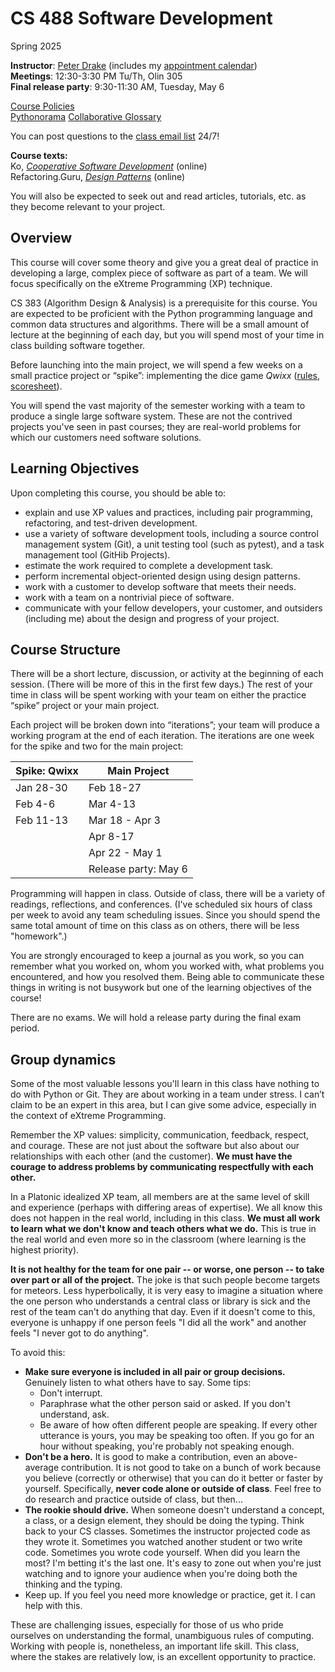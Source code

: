 # CS 488 Software Development
Spring 2025

**Instructor**: [Peter Drake](https://sites.google.com/a/lclark.edu/drake/home)
(includes my [appointment calendar](https://calendar.app.google/XiynwHJNprXgGxWd8))  
**Meetings**: 12:30-3:30 PM Tu/Th, Olin 305  
**Final release party**: 9:30-11:30 AM, Tuesday, May 6

[Course Policies](https://github.com/PeterDrake/drakepedia/blob/master/administrivia/policies.md)  
[Pythonorama](https://github.com/alainkaegi/pythonorama/blob/main/README.md)
[Collaborative Glossary](https://docs.google.com/document/d/1ZEuJ2BPR2Gbh65tMgPfvKOBvWIORiKy-w-4yFI0g1vk/edit?usp=sharing)

You can post questions to the [class email list](25sp-cs-488-01@lclark.edu) 24/7!

**Course texts:**  
Ko, [*Cooperative Software Development*](https://faculty.washington.edu/ajko/books/cooperative-software-development/)
(online)  
Refactoring.Guru, [*Design Patterns*](https://refactoring.guru/design-patterns) (online)

You will also be expected to seek out and read articles, tutorials, etc. as they become relevant to your project.

## Overview
This course will cover some theory and give you a great deal of practice in developing a large, complex piece of
software as part of a team. We will focus specifically on the eXtreme Programming (XP) technique.

CS 383 (Algorithm Design & Analysis) is a prerequisite for this course. You are expected to be proficient with the
Python programming language and common data structures and algorithms. There will be a small amount of lecture at the
beginning of each day, but you will spend most of your time in class building software together.

Before launching into the main project, we will spend a few weeks on a small practice project or “spike”: implementing
the dice game *Qwixx* ([rules](https://www.ultraboardgames.com/qwixx/game-rules.php),
[scoresheet](https://boardgamegeek.com/file/download_redirect/e183511b21ad0dc4f4fe14cc08d1d9870da8376730d289e9/SingleQwixxScoresheetA4.pdf)).

You will spend the vast majority of the semester working with a team to produce a single large software system. These
are not the contrived projects you've seen in past courses; they are real-world problems for which our customers need
software solutions.

## Learning Objectives
Upon completing this course, you should be able to:

- explain and use XP values and practices, including pair programming, refactoring, and test-driven
development.
- use a variety of software development tools, including a source control management system (Git),
a unit testing tool (such as pytest), and a task management tool (GitHib Projects).
- estimate the work required to complete a development task.
- perform incremental object-oriented design using design patterns.
- work with a customer to develop software that meets their needs.
- work with a team on a nontrivial piece of software.
- communicate with your fellow developers, your customer, and outsiders (including me) about the design and progress of
your project.

## Course Structure
There will be a short lecture, discussion, or activity at the beginning of each session. (There will be more of this in
the first few days.) The rest of your time in class will be spent working with your team on either the practice “spike”
project or your main project.

Each project will be broken down into “iterations”; your team will produce a working program at the end of each
iteration. The iterations are one week for the spike and two for the main project:

| Spike: Qwixx | Main Project
|--------------| --
| Jan 28-30    | Feb 18-27
| Feb 4-6      | Mar 4-13
| Feb 11-13    | Mar 18 - Apr 3
|              | Apr 8-17
|              | Apr 22 - May 1
|              | Release party: May 6


Programming will happen in class. Outside of class, there will be a variety of readings, reflections, and conferences.
(I've scheduled six hours of class per week to avoid any team scheduling issues. Since you should spend the same total
amount of time on this class as on others, there will be less "homework".)

You are strongly encouraged to keep a journal as you work, so you can remember what you worked on, whom you worked with,
what problems you encountered, and how you resolved them. Being able to communicate these things in writing is not
busywork but one of the learning objectives of the course!

There are no exams. We will hold a release party during the final exam period.

## Group dynamics
Some of the most valuable lessons you'll learn in this class have nothing to do with Python or Git. They are about
working in a team under stress. I can’t claim to be an expert in this area, but I can give some advice, especially in
the context of eXtreme Programming.

Remember the XP values: simplicity, communication, feedback, respect, and courage. These are not just about the
software but also about our relationships with each other (and the customer). **We must have the courage to address
problems by communicating respectfully with each other.**

In a Platonic idealized XP team, all members are at the same level of skill and experience (perhaps with differing
areas of expertise). We all know this does not happen in the real world, including in this class. **We must all work to
learn what we don't know and teach others what we do.** This is true in the real world and even more so in the classroom
(where learning is the highest priority).

**It is not healthy for the team for one pair -- or worse, one person -- to take over part or all of the project.** The
joke is that such people become targets for meteors. Less hyperbolically, it is very easy to imagine a situation where
the one person who understands a central class or library is sick and the rest of the team can't do anything that day.
Even if it doesn't come to this, everyone is unhappy if one person feels "I did all the work" and another feels "I
never got to do anything".

To avoid this:
- **Make sure everyone is included in all pair or group decisions.** Genuinely listen to what others have to say.
Some tips:
  - Don't interrupt.
  - Paraphrase what the other person said or asked. If you don't understand, ask.
  - Be aware of how often different people are speaking. If every other utterance is yours, you may be speaking too
    often. If you go for an hour without speaking, you're probably not speaking enough.
- **Don't be a hero.** It is good to make a contribution, even an above-average contribution. It is not good to take on
  a bunch of work because you believe (correctly or otherwise) that you can do it better or faster by yourself. 
  Specifically, **never code alone or outside of class**. Feel free to do research and practice outside of class, but
  then...
- **The rookie should drive.** When someone doesn't understand a concept, a class, or a design element, they should be
  doing the typing. Think back to your CS classes. Sometimes the instructor projected code as they wrote it. Sometimes
  you watched another student or two write code. Sometimes you wrote code yourself. When did you learn the most? I'm 
  betting it's the last one. It's easy to zone out when you're just watching and to ignore your audience when you're
  doing both the thinking and the typing.
- Keep up. If you feel you need more knowledge or practice, get it. I can help with this.

These are challenging issues, especially for those of us who pride ourselves on understanding the formal, unambiguous
rules of computing. Working with people is, nonetheless, an important life skill. This class, where the stakes are
relatively low, is an excellent opportunity to practice.
